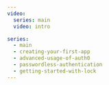 ```yaml
---
video:
  series: main
  video: intro

series:
  - main
  - creating-your-first-app
  - advanced-usage-of-auth0
  - passwordless-authentication
  - getting-started-with-lock
---
```


